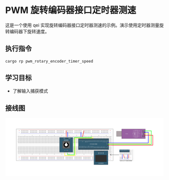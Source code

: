 # PWM 旋转编码器接口定时器测速

这是一个使用 qei 实现旋转编码器接口定时器测速的示例。演示使用定时器测量旋转编码器下旋转速度。

## 执行指令

```shell
cargo rp pwm_rotary_encoder_timer_speed
```

## 学习目标

- 了解输入捕获模式

## 接线图

![](../../../images/wiring_diagram/6-8%20编码器接口测速.jpg)
